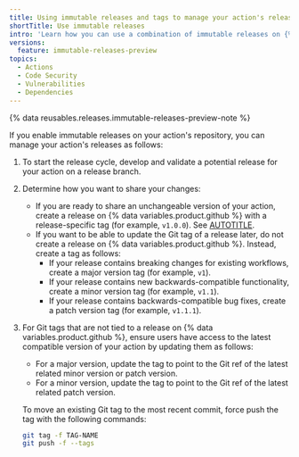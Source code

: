 ```yaml
---
title: Using immutable releases and tags to manage your action's releases
shortTitle: Use immutable releases
intro: 'Learn how you can use a combination of immutable releases on {% data variables.product.github %} and Git tags to manage your action''s releases.'
versions:
  feature: immutable-releases-preview
topics:
  - Actions
  - Code Security
  - Vulnerabilities
  - Dependencies
---
```


{% data reusables.releases.immutable-releases-preview-note %}

If you enable immutable releases on your action's repository, you can manage your action's releases as follows:

1. To start the release cycle, develop and validate a potential release for your action on a release branch.
1. Determine how you want to share your changes:
   * If you are ready to share an unchangeable version of your action, create a release on {% data variables.product.github %} with a release-specific tag (for example, `v1.0.0`). See [AUTOTITLE](/repositories/releasing-projects-on-github/managing-releases-in-a-repository#creating-a-release).
   * If you want to be able to update the Git tag of a release later, do not create a release on {% data variables.product.github %}. Instead, create a tag as follows:
     * If your release contains breaking changes for existing workflows, create a major version tag (for example, `v1`).
     * If your release contains new backwards-compatible functionality, create a minor version tag (for example, `v1.1`).
     * If your release contains backwards-compatible bug fixes, create a patch version tag (for example, `v1.1.1`).
1. For Git tags that are not tied to a release on {% data variables.product.github %}, ensure users have access to the latest compatible version of your action by updating them as follows:
   * For a major version, update the tag to point to the Git ref of the latest related minor version or patch version.
   * For a minor version, update the tag to point to the Git ref of the latest related patch version.

    To move an existing Git tag to the most recent commit, force push the tag with the following commands:

    ```bash copy
    git tag -f TAG-NAME
    git push -f --tags
    ```
